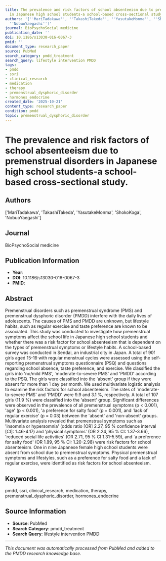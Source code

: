 ```yaml
---
title: The prevalence and risk factors of school absenteeism due to premenstrual disorders
  in Japanese high school students-a school-based cross-sectional study.
authors: '[''MariTadakawa'', ''TakashiTakeda'', ''YasutakeMonma'', ''ShokoKoga'',
  ''NobuoYaegashi'']'
journal: BioPsychoSocial medicine
publication_date: ''
doi: 10.1186/s13030-016-0067-3
pmid: ''
document_type: research_paper
source: PubMed
search_category: pmdd_treatment
search_query: lifestyle intervention PMDD
tags:
- pmdd
- ssri
- clinical_research
- medication
- therapy
- premenstrual_dysphoric_disorder
- hormones_endocrine
created_date: '2025-10-21'
content_type: research_paper
condition: pmdd
topic: premenstrual_dysphoric_disorder
---
```


# The prevalence and risk factors of school absenteeism due to premenstrual disorders in Japanese high school students-a school-based cross-sectional study.

## Authors
['MariTadakawa', 'TakashiTakeda', 'YasutakeMonma', 'ShokoKoga', 'NobuoYaegashi']

## Journal
BioPsychoSocial medicine

## Publication Information
- **Year**: 
- **DOI**: 10.1186/s13030-016-0067-3
- **PMID**: 

## Abstract
Premenstrual disorders such as premenstrual syndrome (PMS) and premenstrual dysphoric disorder (PMDD) interfere with the daily lives of adolescents. The causes of PMS and PMDD are unknown, but lifestyle habits, such as regular exercise and taste preference are known to be associated. This study was conducted to investigate how premenstrual symptoms affect the school life in Japanese high school students and whether there was a risk factor for school absenteeism that is dependent on the types of premenstrual symptoms or lifestyle habits. A school-based survey was conducted in Sendai, an industrial city in Japan. A total of 901 girls aged 15-19 with regular menstrual cycles were assessed using the self-reporting premenstrual symptoms questionnaire (PSQ) and questions regarding school absence, taste preference, and exercise. We classified the girls into 'no/mild PMS', 'moderate-to-severe PMS' and 'PMDD' according to the PSQ. The girls were classified into the 'absent' group if they were absent for more than 1 day per month. We used multivariate logistic analysis to examine the risk factors for school absenteeism. The rates of 'moderate-to-severe PMS' and 'PMDD' were 9.9 and 3.1 %, respectively. A total of 107 girls (11.9 %) were classified into the 'absent' group. Significant differences were observed in the prevalence of all premenstrual symptoms (p < 0.001), 'age' (p < 0.001), 'a preference for salty food' (p = 0.001), and 'lack of regular exercise' (p = 0.03) between the 'absent' and 'non-absent' groups. Multivariate analysis revealed that premenstrual symptoms such as 'insomnia or hypersomnia' (odds ratio [OR] 2.27, 95 % confidence interval [CI]: 1.46-4.17) and 'physical symptoms' (OR 2.24, 95 % CI: 1.37-3.66), 'reduced social life activities' (OR 2.71, 95 % CI 1.31-5.59), and 'a preference for salty food' (OR 1.89, 95 % CI: 1.20-2.98) were risk factors for school absenteeism. One in nine Japanese female high school students were absent from school due to premenstrual symptoms. Physical premenstrual symptoms and lifestyles, such as a preference for salty food and a lack of regular exercise, were identified as risk factors for school absenteeism.

## Keywords
pmdd, ssri, clinical_research, medication, therapy, premenstrual_dysphoric_disorder, hormones_endocrine

## Source Information
- **Source**: PubMed
- **Search Category**: pmdd_treatment
- **Search Query**: lifestyle intervention PMDD

---
*This document was automatically processed from PubMed and added to the PMDD research knowledge base.*
